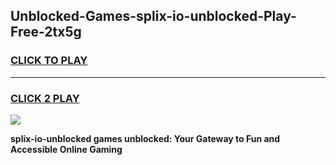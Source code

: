 
## Unblocked-Games-splix-io-unblocked-Play-Free-2tx5g
<h3>
<a href="https://premium76.site?title=splix-io-unblocked&ref=23A">CLICK TO PLAY</a></h3>
<hr>

<h3>
<a href="https://premium76.site?title=splix-io-unblocked&ref=23A">CLICK 2 PLAY</a>
  
</h3>

<a href="https://premium76.site?title=splix-io-unblocked&ref=23A"><img src="https://clearcache.store/games.png"></a>


**splix-io-unblocked games unblocked: Your Gateway to Fun and Accessible Online Gaming**
